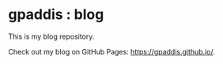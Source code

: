 # gpaddis : blog

This is my blog repository. 

Check out my blog on GitHub Pages: https://gpaddis.github.io/.
